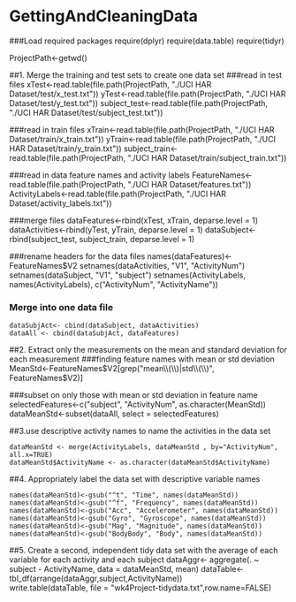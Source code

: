 # GettingAndCleaningData

###Load required packages
require(dplyr)
require(data.table)
require(tidyr)


ProjectPath<-getwd()

##1. Merge the training and test sets to create one data set
###read in test files
    xTest<-read.table(file.path(ProjectPath, "./UCI HAR Dataset/test/x_test.txt"))
    yTest<-read.table(file.path(ProjectPath, "./UCI HAR Dataset/test/y_test.txt"))
    subject_test<-read.table(file.path(ProjectPath, "./UCI HAR Dataset/test/subject_test.txt"))
  
###read in train files
    xTrain<-read.table(file.path(ProjectPath, "./UCI HAR Dataset/train/x_train.txt"))
    yTrain<-read.table(file.path(ProjectPath, "./UCI HAR Dataset/train/y_train.txt"))
    subject_train<-read.table(file.path(ProjectPath, "./UCI HAR Dataset/train/subject_train.txt"))
  
###read in data feature names and activity labels
    FeatureNames<-read.table(file.path(ProjectPath, "./UCI HAR Dataset/features.txt"))
    ActivityLabels<-read.table(file.path(ProjectPath, "./UCI HAR Dataset/activity_labels.txt"))
  
###merge files
    dataFeatures<-rbind(xTest, xTrain, deparse.level = 1)
    dataActivities<-rbind(yTest, yTrain, deparse.level = 1)
    dataSubject<-rbind(subject_test, subject_train, deparse.level = 1)
  
  
###rename headers for the data files
    names(dataFeatures)<-FeatureNames$V2
    setnames(dataActivities, "V1", "ActivityNum")
    setnames(dataSubject, "V1", "subject")
    setnames(ActivityLabels, names(ActivityLabels), c("ActivityNum", "ActivityName"))
  
  
### Merge into one data file
    dataSubjAct<- cbind(dataSubject, dataActivities)
    dataAll <- cbind(dataSubjAct, dataFeatures)




##2. Extract only the measurements on the mean and standard deviation for each measurement
###finding feature names with mean or std deviation
    MeanStd<-FeatureNames$V2[grep("mean\\(\\)|std\\(\\)", FeatureNames$V2)]
  
  
###subset on only those with mean or std deviation in feature name
    selectedFeatures<-c("subject", "ActivityNum", as.character(MeanStd))
    dataMeanStd<-subset(dataAll, select = selectedFeatures)


##3.use descriptive activity names to name the activities in the data set 

    dataMeanStd <- merge(ActivityLabels, dataMeanStd , by="ActivityNum", all.x=TRUE)
    dataMeanStd$ActivityName <- as.character(dataMeanStd$ActivityName)

##4. Appropriately label the data set with descriptive variable names

    names(dataMeanStd)<-gsub("^t", "Time", names(dataMeanStd))
    names(dataMeanStd)<-gsub("^f", "Frequency", names(dataMeanStd))
    names(dataMeanStd)<-gsub("Acc", "Accelerometer", names(dataMeanStd))
    names(dataMeanStd)<-gsub("Gyro", "Gyroscope", names(dataMeanStd))
    names(dataMeanStd)<-gsub("Mag", "Magnitude", names(dataMeanStd))
    names(dataMeanStd)<-gsub("BodyBody", "Body", names(dataMeanStd))



##5. Create a second, independent tidy data set with the average of each variable for each activity and each subject
    dataAggr<- aggregate(. ~ subject - ActivityName, data = dataMeanStd, mean) 
    dataTable<- tbl_df(arrange(dataAggr,subject,ActivityName))                    
    write.table(dataTable, file = "wk4Project-tidydata.txt",row.name=FALSE)

